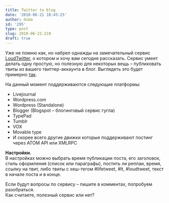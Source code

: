 ```yaml
---
title: Twitter to blog
date: '2010-06-21 18:45:25'
author: dima
id: '295'
type: post
slug: 2010-06-21-219
draft: true
---
```


Уже не помню как, но набрел однажды на замечательный сервис [LoudTwitter](https://www.loudtwitter.com/ "https://www.loudtwitter.com/"), о котором и хочу вам сегодня рассказать. Сервис умеет делать одну простую, но полезную для некоторых вещь – публиковать твиты из вашего твиттер-аккаунта в блог. Выглядеть это будет примерно [так](https://dimapolyakov.livejournal.com/21196.html "https://dimapolyakov.livejournal.com/21196.html").

На данный момент поддерживаются следующие платформы:

*   Livejournal
*   Wordpress.com
*   Wordpress (Standalone)
*   Blogger (Blogspot – блогинговый сервис гугла)
*   TypePad
*   Tumblr
*   VOX
*   Movable type
*   И скорее всего другие движки которые поддерживают постинг через ATOM API или XMLRPC

**Настройки.**  
В настройках можно выбрать время публикации поста, его заголовок, стиль оформления (список или параграфы), постить ли реплаи, время, ссылку на твит, либо твиты с хеш-тегом #lifetweet, #lt, #loudtweet, текст в начале поста и в конце.

Если будут вопросы по сервису – пишите в комментах, попробуем разобраться.  
Как считаете, полезный сервис или нет?